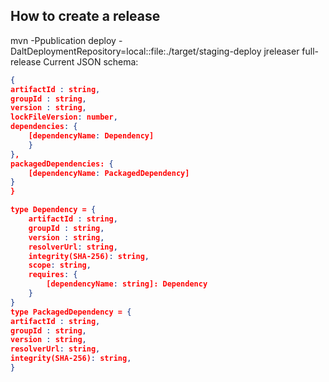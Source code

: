 ## How to create a release
mvn -Ppublication deploy -DaltDeploymentRepository=local::file:./target/staging-deploy
jreleaser full-release
Current JSON schema:
```json
{
artifactId : string,
groupId : string,
version : string,
lockFileVersion: number,
dependencies: {
	[dependencyName: Dependency]
	}
},
packagedDependencies: {
	[dependencyName: PackagedDependency]
}
}

type Dependency = {
	artifactId : string,
	groupId : string,
	version : string,
	resolverUrl: string,
	integrity(SHA-256): string,
	scope: string,
	requires: {
		[dependencyName: string]: Dependency
	}
}
type PackagedDependency = {
artifactId : string,
groupId : string,
version : string,
resolverUrl: string,
integrity(SHA-256): string,
}
```

